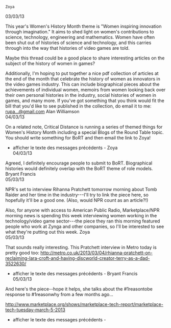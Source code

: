 
	Zoya 	
03/03/13
  

This year's Women's History Month theme is "Women inspiring innovation through imagination." It aims to shed light on women's contributions to science, technology, engineering and mathematics. Women have often been shut out of histories of science and technology, and this carries through into the way that histories of video games are told.

Maybe this thread could be a good place to share interesting articles on the subject of the history of women in games?

Additionally, I'm hoping to put together a nice pdf collection of articles at the end of the month that celebrate the history of women as innovators in the video games industry. This can include biographical pieces about the achievements of individual women, memoirs from women looking back over their own personal histories in the industry, social histories of women in games, and many more. If you've got something that you think would fit the bill that you'd like to see published in the collection, do email it to me: rupa...@gmail.com
	Alan Williamson 	
04/03/13
  
On a related note, Critical Distance is running a series of themed things for Women's History Month including a special Blogs of the Round Table topic. You should write something for BoRT and then email the link to Zoya!
- afficher le texte des messages précédents -
	Zoya 	
04/03/13
  
Agreed, I definitely encourage people to submit to BoRT. Biographical histories would definitely overlap with the BoRT theme of role models.
	Bryant Francis 	
05/03/13
  
NPR's set to interview Rihanna Pratchett tomorrow morning about Tomb Raider and her time in the industry---I'll try to link the piece here, so hopefully it'll be a good one. (Also, would NPR count as an article?!)


Also, for anyone with access to American Public Radio, Marketplace/NPR morning news is spending this week interviewing women working in the technology/video game sector---the piece they ran this morning featured people who work at Zynga and other companies, so I'll be interested to see what they're putting out this week. 
	Zoya 	
05/03/13
  
That sounds really interesting. This Pratchett interview in Metro today is pretty good too: http://metro.co.uk/2013/03/04/rhianna-pratchett-on-reclaiming-lara-croft-and-having-discworld-creator-terry-as-a-dad-3522630/
- afficher le texte des messages précédents -
	Bryant Francis 	
05/03/13
  
And here's the piece--hope it helps, she talks about the #1reasontobe response to #1reasonwhy from a few months ago... 

http://www.marketplace.org/shows/marketplace-tech-report/marketplace-tech-tuesday-march-5-2013
- afficher le texte des messages précédents -

